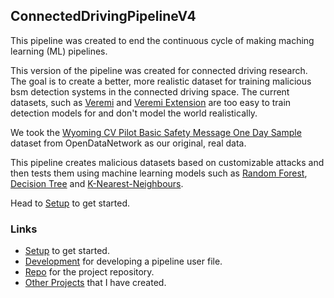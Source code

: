##  ConnectedDrivingPipelineV4

This pipeline was created to end the continuous cycle of making maching learning (ML) pipelines.

This version of the pipeline was created for connected driving research. The goal is to create a better, more realistic dataset for training malicious bsm detection systems in the connected driving space. The current datasets, such as [Veremi](https://veremi-dataset.github.io/) and [Veremi Extension](https://github.com/josephkamel/VeReMi-Dataset) are too easy to train detection models for and don't model the world realistically.

We took the [Wyoming CV Pilot Basic Safety Message One Day Sample](https://www.opendatanetwork.com/dataset/data.transportation.gov/9k4m-a3jc) dataset from OpenDataNetwork as our original, real data.

This pipeline creates malicious datasets based on customizable attacks and then tests them using machine learning models such as [Random Forest](https://scikit-learn.org/stable/modules/generated/sklearn.ensemble.RandomForestClassifier.html), [Decision Tree](https://scikit-learn.org/stable/modules/generated/sklearn.tree.DecisionTreeClassifier.html) and [K-Nearest-Neighbours](https://scikit-learn.org/stable/modules/generated/sklearn.neighbors.KNeighborsClassifier.html).

Head to [Setup](./Getting%20Started/setup.html) to get started.
### Links
- [Setup](./Getting%20Started/setup.html) to get started.
- [Development](./Getting%20Started/development.html) for developing a pipeline user file.
- [Repo](https://github.com/aaron777collins/ConnectedDrivingPipelineV4) for the project repository.
- [Other Projects](https://www.aaroncollins.info/projects/) that I have created.
